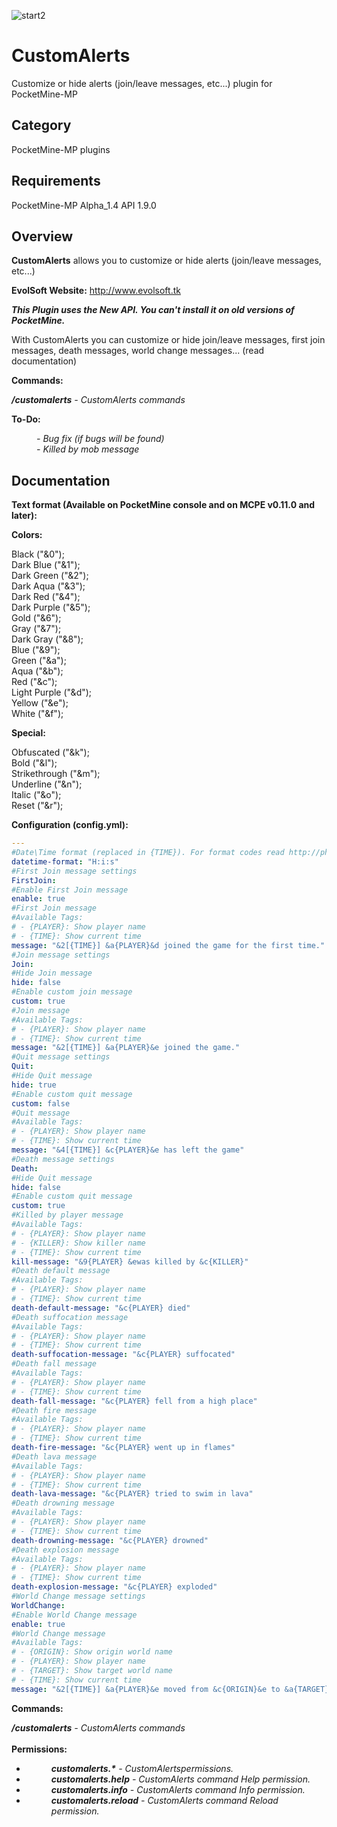 ![start2](https://cloud.githubusercontent.com/assets/10303538/6315586/9463fa5c-ba06-11e4-8f30-ce7d8219c27d.png)

# CustomAlerts

Customize or hide alerts (join/leave messages, etc...) plugin for PocketMine-MP
## Category

PocketMine-MP plugins

## Requirements

PocketMine-MP Alpha_1.4 API 1.9.0

## Overview

**CustomAlerts** allows you to customize or hide alerts (join/leave messages, etc...)

**EvolSoft Website:** http://www.evolsoft.tk

***This Plugin uses the New API. You can't install it on old versions of PocketMine.***

With CustomAlerts you can customize or hide join/leave messages, first join messages, death messages, world change messages... (read documentation)

**Commands:**

***/customalerts*** *- CustomAlerts commands*

**To-Do:**

<dd><i>- Bug fix (if bugs will be found)</i></dd>
<dd><i>- Killed by mob message</i></dd>

## Documentation

**Text format (Available on PocketMine console and on MCPE v0.11.0 and later):**

**Colors:**

Black ("&0");<br>
Dark Blue ("&1");<br>
Dark Green ("&2");<br>
Dark Aqua ("&3");<br>
Dark Red ("&4");<br>
Dark Purple ("&5");<br>
Gold ("&6");<br>
Gray ("&7");<br>
Dark Gray ("&8");<br>
Blue ("&9");<br>
Green ("&a");<br>
Aqua ("&b");<br>
Red ("&c");<br>
Light Purple ("&d");<br>
Yellow ("&e");<br>
White ("&f");<br>

**Special:**

Obfuscated ("&k");<br>
Bold ("&l");<br>
Strikethrough ("&m");<br>
Underline ("&n");<br>
Italic ("&o");<br>
Reset ("&r");<br>

**Configuration (config.yml):**

```yaml
---
#Date\Time format (replaced in {TIME}). For format codes read http://php.net/manual/en/datetime.formats.php
datetime-format: "H:i:s"
#First Join message settings
FirstJoin:
#Enable First Join message
enable: true
#First Join message
#Available Tags:
# - {PLAYER}: Show player name
# - {TIME}: Show current time
message: "&2[{TIME}] &a{PLAYER}&d joined the game for the first time."
#Join message settings
Join:
#Hide Join message
hide: false
#Enable custom join message 
custom: true
#Join message
#Available Tags:
# - {PLAYER}: Show player name
# - {TIME}: Show current time
message: "&2[{TIME}] &a{PLAYER}&e joined the game."
#Quit message settings
Quit:
#Hide Quit message
hide: true
#Enable custom quit message 
custom: false
#Quit message
#Available Tags:
# - {PLAYER}: Show player name
# - {TIME}: Show current time
message: "&4[{TIME}] &c{PLAYER}&e has left the game"
#Death message settings
Death:
#Hide Quit message
hide: false
#Enable custom quit message
custom: true
#Killed by player message
#Available Tags:
# - {PLAYER}: Show player name
# - {KILLER}: Show killer name
# - {TIME}: Show current time
kill-message: "&9{PLAYER} &ewas killed by &c{KILLER}"
#Death default message
#Available Tags:
# - {PLAYER}: Show player name
# - {TIME}: Show current time
death-default-message: "&c{PLAYER} died"
#Death suffocation message
#Available Tags:
# - {PLAYER}: Show player name
# - {TIME}: Show current time
death-suffocation-message: "&c{PLAYER} suffocated"
#Death fall message
#Available Tags:
# - {PLAYER}: Show player name
# - {TIME}: Show current time
death-fall-message: "&c{PLAYER} fell from a high place"
#Death fire message
#Available Tags:
# - {PLAYER}: Show player name
# - {TIME}: Show current time
death-fire-message: "&c{PLAYER} went up in flames"
#Death lava message
#Available Tags:
# - {PLAYER}: Show player name
# - {TIME}: Show current time
death-lava-message: "&c{PLAYER} tried to swim in lava"
#Death drowning message
#Available Tags:
# - {PLAYER}: Show player name
# - {TIME}: Show current time
death-drowning-message: "&c{PLAYER} drowned"
#Death explosion message
#Available Tags:
# - {PLAYER}: Show player name
# - {TIME}: Show current time
death-explosion-message: "&c{PLAYER} exploded"
#World Change message settings
WorldChange:
#Enable World Change message
enable: true
#World Change message
#Available Tags:
# - {ORIGIN}: Show origin world name
# - {PLAYER}: Show player name
# - {TARGET}: Show target world name
# - {TIME}: Show current time
message: "&2[{TIME}] &a{PLAYER}&e moved from &c{ORIGIN}&e to &a{TARGET}"
```

**Commands:**

***/customalerts*** *- CustomAlerts commands*
<br><br>
**Permissions:**
<br>
- <dd><i><b>customalerts.*</b> - CustomAlertspermissions.</i></dd>
- <dd><i><b>customalerts.help</b> - CustomAlerts command Help permission.</i></dd>
- <dd><i><b>customalerts.info</b> - CustomAlerts command Info permission.</i></dd>
- <dd><i><b>customalerts.reload</b> - CustomAlerts command Reload permission.</i></dd>
